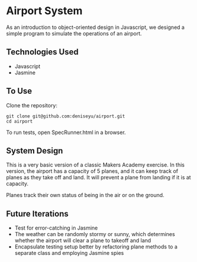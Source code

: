 # Airport System

As an introduction to object-oriented design in Javascript, we designed a simple program to simulate the operations of an airport.

## Technologies Used

* Javascript
* Jasmine

## To Use

Clone the repository:
```
git clone git@github.com:deniseyu/airport.git
cd airport
```

To run tests, open SpecRunner.html in a browser.

## System Design

This is a very basic version of a classic Makers Academy exercise. In this version, the airport has a capacity of 5 planes, and it can keep track of planes as they take off and land. It will prevent a plane from landing if it is at capacity.

Planes track their own status of being in the air or on the ground.

## Future Iterations

* Test for error-catching in Jasmine
* The weather can be randomly stormy or sunny, which determines whether the airport will clear a plane to takeoff and land
* Encapsulate testing setup better by refactoring plane methods to a separate class and employing Jasmine spies
